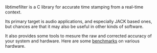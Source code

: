 libtimefilter is a C library for accurate time stamping from a real-time context.

Its primary target is audio applications, and especially JACK based ones, but chances are that it may also be useful in other kinds of software.

It also provides some tools to mesure the raw and corrected accuracy of your system and hardware. Here are some [benchmarks](Benchmarks.md) on various hardware.
